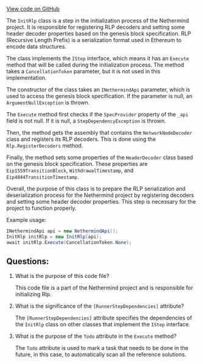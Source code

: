 [View code on GitHub](https://github.com/NethermindEth/nethermind/src/Nethermind/Nethermind.Init/Steps/InitRlp.cs)

The `InitRlp` class is a step in the initialization process of the Nethermind project. It is responsible for registering RLP decoders and setting some header decoder properties based on the genesis block specification. RLP (Recursive Length Prefix) is a serialization format used in Ethereum to encode data structures. 

The class implements the `IStep` interface, which means it has an `Execute` method that will be called during the initialization process. The method takes a `CancellationToken` parameter, but it is not used in this implementation. 

The constructor of the class takes an `INethermindApi` parameter, which is used to access the genesis block specification. If the parameter is null, an `ArgumentNullException` is thrown. 

The `Execute` method first checks if the `SpecProvider` property of the `_api` field is not null. If it is null, a `StepDependencyException` is thrown. 

Then, the method gets the assembly that contains the `NetworkNodeDecoder` class and registers its RLP decoders. This is done using the `Rlp.RegisterDecoders` method. 

Finally, the method sets some properties of the `HeaderDecoder` class based on the genesis block specification. These properties are `Eip1559TransitionBlock`, `WithdrawalTimestamp`, and `Eip4844TransitionTimestamp`. 

Overall, the purpose of this class is to prepare the RLP serialization and deserialization process for the Nethermind project by registering decoders and setting some header decoder properties. This step is necessary for the project to function properly. 

Example usage:

```csharp
INethermindApi api = new NethermindApi();
InitRlp initRlp = new InitRlp(api);
await initRlp.Execute(CancellationToken.None);
```
## Questions: 
 1. What is the purpose of this code file?
    
    This code file is a part of the Nethermind project and is responsible for initializing Rlp.

2. What is the significance of the `[RunnerStepDependencies]` attribute?
    
    The `[RunnerStepDependencies]` attribute specifies the dependencies of the `InitRlp` class on other classes that implement the `IStep` interface.

3. What is the purpose of the `Todo` attribute in the `Execute` method?
    
    The `Todo` attribute is used to mark a task that needs to be done in the future, in this case, to automatically scan all the reference solutions.